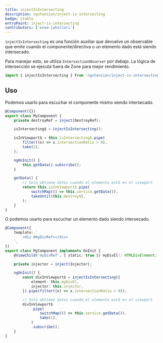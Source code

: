 ```yaml
---
title: injectIsIntersecting
description: ngxtension/inject-is-intersecting
badge: stable
entryPoint: inject-is-intersecting
contributors: ['enea-jahollari']
---
```


`injectIsIntersecting` es una función auxiliar que devuelve un observable que emite cuando el componente/directiva o un elemento dado está siendo intersecado.

Para manejar esto, se utiliza `IntersectionObserver` por debajo. La lógica de intersección se ejecuta fuera de Zone para mejor rendimiento.

```ts
import { injectIsIntersecting } from 'ngxtension/inject-is-intersecting';
```

## Uso

Podemos usarlo para escuchar el componente mismo siendo intersecado.

```ts
@Component({})
export class MyComponent {
	private destroyRef = inject(DestroyRef);

	isIntersecting$ = injectIsIntersecting();

	isInViewport$ = this.isIntersecting$.pipe(
		filter((x) => x.intersectionRatio > 0),
		take(1),
	);

	ngOnInit() {
		this.getData().subscribe();
	}

	getData() {
		// Solo obtiene datos cuando el elemento está en el viewport
		return this.isInViewport$.pipe(
			switchMap(() => this.service.getData()),
			takeUntil(this.destroy$),
		);
	}
}
```

O podemos usarlo para escuchar un elemento dado siendo intersecado.

```ts
@Component({
	template: `
		<div #myDivRef></div>
	`,
})
export class MyComponent implements OnInit {
	@ViewChild('myDivRef', { static: true }) myDivEl!: HTMLDivElement;

	private injector = inject(Injector);

	ngOnInit() {
		const divInViewport$ = injectIsIntersecting({
			element: this.myDivEl,
			injector: this.injector,
		}).pipe(filter((x) => x.intersectionRatio > 0));

		// Solo obtiene datos cuando el elemento está en el viewport
		divInViewport$
			.pipe(
				switchMap(() => this.service.getData()),
				take(1),
			)
			.subscribe();
	}
}
```
